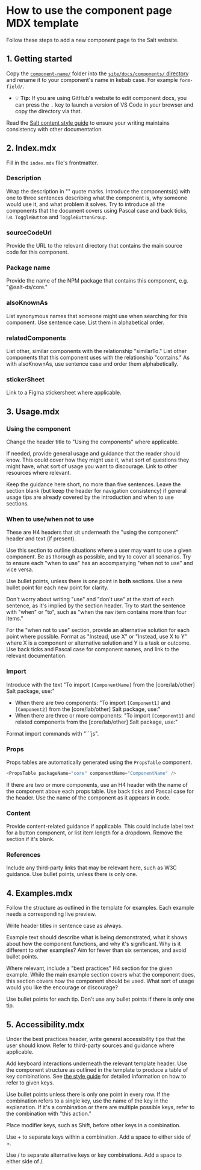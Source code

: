 # How to use the component page MDX template

Follow these steps to add a new component page to the Salt website.

## 1. Getting started

Copy the [`component-name/`](./component-name/) folder into the [`site/docs/components/` directory](../../site/docs/components/) and rename it to your component's name in kebab case. For example `form-field/`.
   - 💡 **Tip:** If you are using GitHub's website to edit component docs, you can press the <kbd>.</kbd> key to launch a version of VS Code in your browser and copy the directory via that. 

Read the [Salt content style guide](../../content-style-guide.md) to ensure your writing maintains consistency with other documentation.

## 2. Index.mdx

Fill in the `index.mdx` file's frontmatter.

### Description

Wrap the description in "" quote marks. Introduce the components(s) with one to three sentences describing what the component is, why someone would use it, and what problem it solves. Try to introduce all the components that the document covers using Pascal case and back ticks, i.e. `ToggleButton` and `ToggleButtonGroup`.

### sourceCodeUrl

Provide the URL to the relevant directory that contains the main source code for this component.

### Package name

Provide the name of the NPM package that contains this component, e.g. "@salt-ds/core."

### alsoKnownAs

List synonymous names that someone might use when searching for this component. Use sentence case. List them in alphabetical order.

### relatedComponents

List other, similar components with the relationship "similarTo." List other components that this component uses with the relationship "contains." As with alsoKnownAs, use sentence case and order them alphabetically.

### stickerSheet

Link to a Figma stickersheet where applicable.

## 3. Usage.mdx

### Using the component

Change the header title to "Using the components" where applicable.

If needed, provide general usage and guidance that the reader should know. This could cover how they might use it, what sort of questions they might have, what sort of usage you want to discourage. Link to other resources where relevant.

Keep the guidance here short, no more than five sentences. Leave the section blank (but keep the header for navigation consistency) if general usage tips are already covered by the introduction and when to use sections.

### When to use/when not to use

These are H4 headers that sit underneath the "using the component" header and text (if present).

Use this section to outline situations where a user may want to use a given component. Be as thorough as possible, and try to cover all scenarios. Try to ensure each "when to use" has an accompanying "when not to use" and vice versa.

Use bullet points, unless there is one point in **both** sections. Use a new bullet point for each new point for clarity.

Don't worry about writing "use" and "don't use" at the start of each sentence, as it's implied by the section header. Try to start the sentence with "when" or "to", such as "when the nav item contains more than four items." 

For the "when not to use" section, provide an alternative solution for each point where possible. Format as "Instead, use X" or "Instead, use X to Y" where X is a component or alternative solution and Y is a task or outcome. Use back ticks and Pascal case for component names, and link to the relevant documentation.

### Import

Introduce with the text "To import `[ComponentName]` from the [core/lab/other] Salt package, use:"

 - When there are two components: "To import `[Component1]` and `[Component2]` from the [core/lab/other] Salt package, use:"
 - When there are three or more components: "To import `[Component1]` and related components from the [core/lab/other] Salt package, use:"

Format import commands with "\```js".

### Props

Props tables are automatically generated using the `PropsTable` component. 

```js
<PropsTable packageName="core" componentName="ComponentName" />
```

If there are two or more components, use an H4 header with the name of the component above each props table. Use back ticks and Pascal case for the header. Use the name of the component as it appears in code.

### Content

Provide content-related guidance if applicable. This could include label text for a button component, or list item length for a dropdown. Remove the section if it's blank.

### References

Include any third-party links that may be relevant here, such as W3C guidance. Use bullet points, unless there is only one.

## 4. Examples.mdx

Follow the structure as outlined in the template for examples. Each example needs a corresponding live preview.

Write header titles in sentence case as always.

Example text should describe what is being demonstrated, what it shows about how the component functions, and why it's significant. Why is it different to other examples? Aim for fewer than six sentences, and avoid bullet points.

Where relevant, include a "best practices" H4 section for the given example. While the main example section covers what the component does, this section covers how the component should be used. What sort of usage would you like the encourage or discourage?

Use bullet points for each tip. Don't use any bullet points if there is only one tip.

## 5. Accessibility.mdx

Under the best practices header, write general accessibility tips that the user should know. Refer to third-party sources and guidance where applicable.

Add keyboard interactions underneath the relevant template header. Use the component structure as outlined in the template to produce a table of key combinations. See [the style guide](../../content-style-guide.md) for detailed information on how to refer to given keys.

Use bullet points unless there is only one point in every row. If the combination refers to a single key, use the name of the key in the explanation. If it's a combination or there are multiple possible keys, refer to the combination with "this action."

Place modifier keys, such as Shift, before other keys in a combination.

Use + to separate keys within a combination. Add a space to either side of +.

Use / to separate alternative keys or key combinations. Add a space to either side of /.
